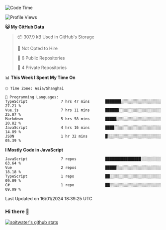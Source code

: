 <!--START_SECTION:waka-->
![Code Time](http://img.shields.io/badge/Code%20Time-3%2C036%20hrs%2032%20mins-blue)

![Profile Views](http://img.shields.io/badge/Profile%20Views-0-blue)

**🐱 My GitHub Data** 

> 📦 307.9 kB Used in GitHub's Storage 
 > 
> 🚫 Not Opted to Hire
 > 
> 📜 6 Public Repositories 
 > 
> 🔑 4 Private Repositories 
 > 
📊 **This Week I Spent My Time On** 

```text
🕑︎ Time Zone: Asia/Shanghai

💬 Programming Languages: 
TypeScript               7 hrs 47 mins       ███████░░░░░░░░░░░░░░░░░░   27.21 % 
Vue.js                   7 hrs 11 mins       ██████░░░░░░░░░░░░░░░░░░░   25.07 % 
Markdown                 5 hrs 58 mins       █████░░░░░░░░░░░░░░░░░░░░   20.82 % 
JavaScript               4 hrs 16 mins       ████░░░░░░░░░░░░░░░░░░░░░   14.89 % 
JSON                     1 hr 32 mins        █░░░░░░░░░░░░░░░░░░░░░░░░   05.39 % 
```

**I Mostly Code in JavaScript** 

```text
JavaScript               7 repos             ████████████████░░░░░░░░░   63.64 % 
Vue                      2 repos             █████░░░░░░░░░░░░░░░░░░░░   18.18 % 
TypeScript               1 repo              ██░░░░░░░░░░░░░░░░░░░░░░░   09.09 % 
C#                       1 repo              ██░░░░░░░░░░░░░░░░░░░░░░░   09.09 % 
```




 Last Updated on 16/01/2024 18:39:25 UTC
<!--END_SECTION:waka-->

### Hi there 👋
[![soitwater's github stats](https://github-readme-stats.vercel.app/api?username=soitwater)](https://github.com/soitwater/github-readme-stats)
